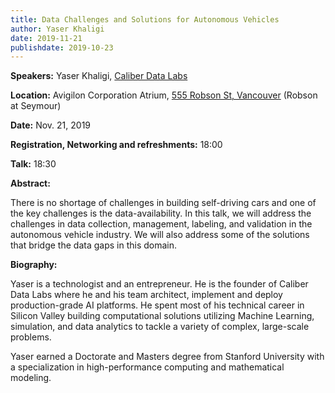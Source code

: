 ```yaml
---
title: Data Challenges and Solutions for Autonomous Vehicles
author: Yaser Khaligi
date: 2019-11-21
publishdate: 2019-10-23
---
```

**Speakers:** Yaser Khaligi, [Caliber Data Labs](https://www.caliberdatalabs.ai/)

**Location:** Avigilon Corporation Atrium, [555 Robson St, Vancouver](https://goo.gl/maps/6mHjCucr32sv4jv97) (Robson at Seymour)

**Date:** Nov. 21, 2019

**Registration, Networking and refreshments:** 18:00 

**Talk:** 18:30 

**Abstract:** 

There is no shortage of challenges in building self-driving cars and one of the key challenges is the data-availability. In this talk, we will address the challenges in data collection, management, labeling, and validation in the autonomous vehicle industry. We will also address some of the solutions that bridge the data gaps in this domain.

**Biography:**

Yaser is a technologist and an entrepreneur. He is the founder of Caliber Data Labs where he and his team architect, implement and deploy production-grade AI platforms. He spent most of his technical career in Silicon Valley building computational solutions utilizing Machine Learning, simulation, and data analytics to tackle a variety of
complex, large-scale problems.

Yaser earned a Doctorate and Masters degree from Stanford University with a specialization in high-performance computing and mathematical modeling. 

